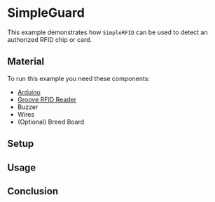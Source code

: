 # SimpleGuard

This example demonstrates how `SimpleRFID` can be used to detect an authorized RFID chip or card.

## Material

To run this example you need these components:
- [Arduino](https://store.arduino.cc/arduino-genuino/boards-modules)
- [Groove RFID Reader](http://wiki.seeedstudio.com/Grove-125KHz_RFID_Reader/)
- Buzzer
- Wires
- (Optional) Breed Board

## Setup

## Usage

## Conclusion
